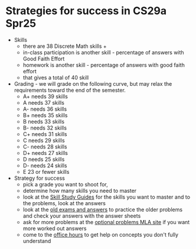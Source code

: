 # Strategies for success in CS29a Spr25
* Skills
  * there are 38 Discrete Math skills +
  * in-class participation is another skill - percentage of answers with Good Faith Effort
  * homework is another skill - percentage of answers with good faith effort
  * that gives a total of 40 skill
* Grading - we will grade on the following curve, but may relax the requirements toward the end of the semester.
    * A+ needs 39 skills
    * A  needs 37 skills
    * A- needs 36 skills
    * B+ needs 35 skills
    * B  needs 33 skills
    * B- needs 32 skills
    * C+ needs 31 skills
    * C  needs 29 skills
    * C- needs 28 skills
    * D+ needs 27 skills
    * D  needs 25 skills
    * D- needs 24 skills
    * E  23 or fewer skills
* Strategy for success
    * pick a grade you want to shoot for,
    * determine how many skills you need to master
    * look at the [Skill Study Guides](https://github.com/tjhickey724/discrete_math/blob/main/skills/README.md) for the skills you want to master and to the problems, look at the answers
    * look at the [old exams and answers](https://moodle.brandeis.edu/mod/folder/view.php?id=154297) to practice the older problems and check your answers with the answer sheets
    * ask for more problems at the [optional problems MLA site](https://masterylearningapp.onrender.com/showCourseToStaff/67af759f0de0d04576493c96) if you want more worked out answers
    * come to the [office hours](https://docs.google.com/spreadsheets/d/1OuiMouN82cuuHPPobNEKe1ePAEe-r3wvs2WJIgko5RQ/edit?gid=0#gid=0) to get help on concepts you don't fully understand

